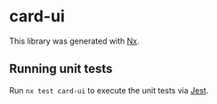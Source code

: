 # card-ui

This library was generated with [Nx](https://nx.dev).

## Running unit tests

Run `nx test card-ui` to execute the unit tests via [Jest](https://jestjs.io).
